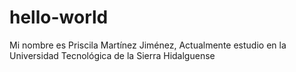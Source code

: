 # hello-world
Mi nombre es Priscila Martínez Jiménez,
Actualmente estudio en la Universidad Tecnológica de la Sierra Hidalguense
